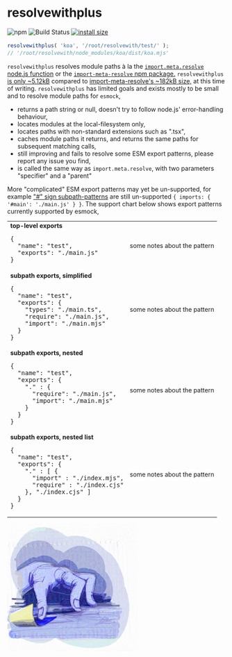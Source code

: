 resolvewithplus
===============
![npm](https://img.shields.io/npm/v/resolvewithplus) ![Build Status](https://github.com/iambumblehead/resolvewithplus/workflows/nodejs-ci/badge.svg) [![install size](https://packagephobia.now.sh/badge?p=resolvewithplus)](https://packagephobia.now.sh/result?p=resolvewithplus)

```javascript
resolvewithplus( 'koa', '/root/resolvewith/test/' );
// '/root/resolvewith/node_modules/koa/dist/koa.mjs'
```

`resolvewithplus` resolves module paths à la the [`import.meta.resolve` node.js function][33] or the [`import-meta-resolve` npm package.][35] `resolvewithplus` [is only ~5.12kB][36] compared to [import-meta-resolve's ~182kB size,][37] at this time of writing. `resolvewithplus` has limited goals and exists mostly to be small and to resolve module paths for `esmock`,
 * returns a path string or null, doesn't try to follow node.js' error-handling behaviour,
 * locates modules at the local-filesystem only,
 * locates paths with non-standard extensions such as ".tsx",
 * caches module paths it returns, and returns the same paths for subsequent matching calls,
 * still improving and fails to resolve some ESM export patterns, please report any issue you find,
 * is called the same way as `import.meta.resolve`, with two parameters "specifier" and a "parent"

More "complicated" ESM export patterns may yet be un-supported, for example ["#" sign subpath-patterns][38] are still un-supported `{ imports: { '#main': './main.js' } }`. The support chart below shows export patterns currently supported by esmock,

<table>
  <tbody>
    <tr>
      <td align="left"><b>top-level exports</b><br /><pre lang="json">
{
  "name": "test",
  "exports": "./main.js"
}</pre></td>
      <td align="left" style="white-space:normal;">some notes about the pattern</td>
    </tr>
    <tr>
      <td align="left"><b>subpath exports, simplified</b><br /><pre lang="json">
{
  "name": "test",
  "exports": {
    "types": "./main.ts",
    "require": "./main.js",
    "import": "./main.mjs"
  }
}</pre></td>
      <td align="left" style="white-space:normal;">some notes about the pattern</td>
    </tr>
    <tr>
      <td align="left"><b>subpath exports, nested</b><br /><pre lang="json">
{
  "name": "test",
  "exports": {
    "." : {
      "require": "./main.js",
      "import": "./main.mjs"
    }
  }
}</pre></td>
      <td align="left" style="white-space:normal;">some notes about the pattern</td>
    </tr>
    <tr>
      <td align="left"><b>subpath exports, nested list</b><br /><pre lang="json">
{
  "name": "test",
  "exports": {
    "." : [ {
      "import" : "./index.mjs",
      "require" : "./index.cjs"
    }, "./index.cjs" ]
  }
}</pre></td>
      <td align="left" style="white-space:normal;">some notes about the pattern</td>
    </tr>
  </tbody>
</table>

 ![scrounge](https://github.com/iambumblehead/scroungejs/raw/master/img/hand.png) 

[20]: https://github.com/iambumblehead/esmock/pull/68#issuecomment-1191884521
[30]: https://github.com/facebook/jest/issues/11786#issuecomment-907136701
[31]: https://nodejs.org/api/esm.html#resolver-algorithm-specification
[32]: https://nodejs.org/api/packages.html#package-entry-points
[33]: https://nodejs.org/api/esm.html#importmetaresolvespecifier-parent
[34]: https://github.com/nodejs/modules/issues/550
[35]: https://www.npmjs.com/package/import-meta-resolve
[36]: https://packagephobia.com/result?p=resolvewithplus
[37]: https://packagephobia.com/result?p=import-meta-resolve
[38]: https://nodejs.org/api/packages.html#subpath-patterns
[39]: https://github.com/iambumblehead/resolvewithplus



